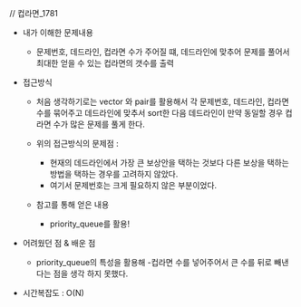// 컵라면_1781

- 내가 이해한 문제내용
	- 문제번호, 데드라인, 컵라면 수가 주어질 떄, 데드라인에 맞추어 문제를 풀어서 최대한 얻을 수 있는 컵라면의 갯수를 출력

- 접근방식
	- 처음 생각하기로는 vector 와 pair를 활용해서 각 문제번호, 데드라인, 컵라면 수를 묶어주고 데드라인에 맞추서 sort한 다음 데드라인이 만약 동일할 경우 컵라면 수가 많은 문제를 풀게 한다. 
	- 위의 접근방식의 문제점 : 
		- 현재의 데드라인에서 가장 큰 보상안을 택하는 것보다 다른 보상을 택하는 방법을 택하는 경우를 고려하지 않았다.
		- 여기서 문제번호는 크게 필요하지 않은 부분이었다. 
	
	- 참고를 통해 얻은 내용
		- priority_queue를 활용!


- 어려웠던 점 & 배운 점
	- priority_queue의 특성을 활용해 -컵라면 수를 넣어주어서 큰 수를 뒤로 빼낸 다는 점을 생각 하지 못했다.


- 시간복잡도 : O(N)